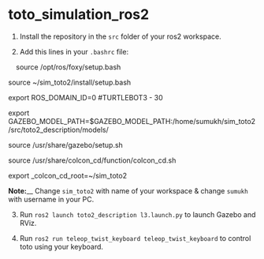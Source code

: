 # toto_simulation_ros2

1. Install the repository in the `src` folder of your ros2 workspace.

2. Add this lines in your `.bashrc` file:

  &nbsp;&nbsp;&nbsp; source /opt/ros/foxy/setup.bash
  
  source ~/sim_toto2/install/setup.bash
  
  export ROS_DOMAIN_ID=0 #TURTLEBOT3 - 30
  
  export GAZEBO_MODEL_PATH=$GAZEBO_MODEL_PATH:/home/sumukh/sim_toto2/src/toto2_description/models/
  
  source /usr/share/gazebo/setup.sh
  
  source /usr/share/colcon_cd/function/colcon_cd.sh
  
  export _colcon_cd_root=~/sim_toto2
  
**Note:**__ Change `sim_toto2` with name of your workspace & change `sumukh` with username in your PC.

3. Run `ros2 launch toto2_description l3.launch.py` to launch Gazebo and RViz.

4. Run `ros2 run teleop_twist_keyboard teleop_twist_keyboard` to control toto using your keyboard.
